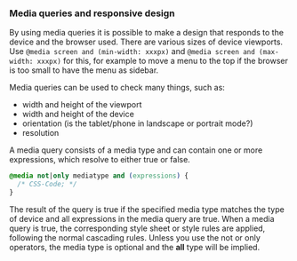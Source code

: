 ### Media queries and responsive design
By using media queries it is possible to make a design that responds to the device and the browser used. There are various sizes of device viewports. Use `@media screen and (min-width: xxxpx)` and `@media screen and (max-width: xxxpx)` for this, for example to move a menu to the top if the browser is too small to have the menu as sidebar.

Media queries can be used to check many things, such as:  
* width and height of the viewport
* width and height of the device
* orientation (is the tablet/phone in landscape or portrait mode?)
* resolution

A media query consists of a media type and can contain one or more expressions, which resolve to either true or false.
```css
@media not|only mediatype and (expressions) {
  /* CSS-Code; */
}
```

The result of the query is true if the specified media type matches the type of device and all expressions in the media query are true. When a media query is true, the corresponding style sheet or style rules are applied, following the normal cascading rules. Unless you use the not or only operators, the media type is optional and the **all** type will be implied.